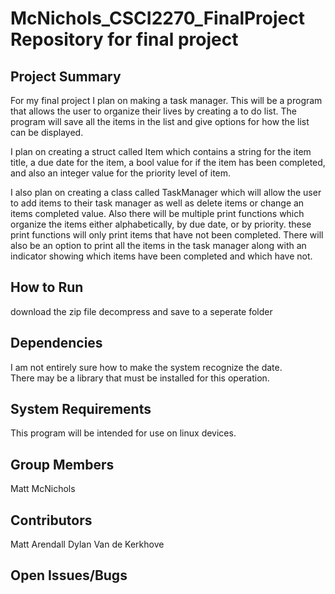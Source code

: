 McNichols_CSCI2270_FinalProject
Repository for final project
==============================

Project Summary
------------------------------

For my final project I plan on making a task manager.  This will be a program 
that allows the user to organize their lives by creating a to do list.  The 
program will save all the items in the list and give options for how the list 
can be displayed. 

I plan on creating a struct called Item which contains a string for the item 
title, a due date for the item, a bool value for if the item has been completed,
and also an integer value for the priority level of item. 

I also plan on creating a class called TaskManager which will allow the user to
add items to their task manager as well as delete items or change an items 
completed value.  Also there will be multiple print functions which organize the
items either alphabetically, by due date, or by priority. these print functions
will only print items that have not been completed. There will also be an option
to print all the items in the task manager along with an indicator showing which
items have been completed and which have not. 

How to Run
----------------------------
download the zip file 
decompress and save to a seperate folder

Dependencies
----------------------------
I am not entirely sure how to make the system recognize the date.  
There may be a library that must be installed for this operation.

System Requirements
----------------------------
This program will be intended for use on linux devices.

Group Members
---------------------------
Matt McNichols

Contributors
----------------------------
Matt Arendall
Dylan Van de Kerkhove

Open Issues/Bugs
----------------------------



